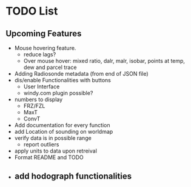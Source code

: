 # TODO List

## Upcoming Features
- Mouse hovering feature.
    - reduce lags?
    - Over mouse hover: mixed ratio, dalr, malr, isobar, points at temp, dew and parcel trace
- Adding Radiosonde metadata (from end of JSON file)
- dis/enable Functionalities with buttons
    - User Interface
    - windy.com plugin possible?
- numbers to display
    - FRZ/FZL
    - MaxT
    - ConvT
- Add documentation for every function
- add Location of sounding on worldmap
- verify data is in possible range
    - report outliers
- apply units to data upon retreival
- Format README and TODO
- add hodograph functionalities
    - 